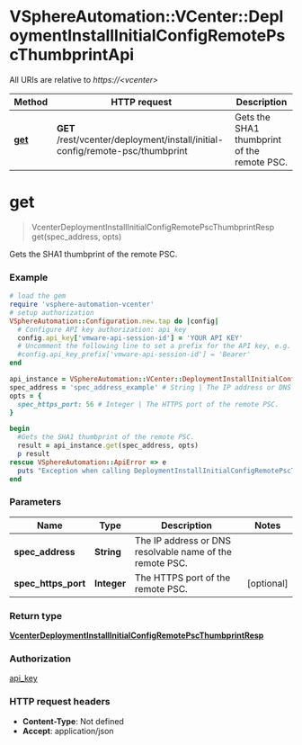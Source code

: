 # VSphereAutomation::VCenter::DeploymentInstallInitialConfigRemotePscThumbprintApi

All URIs are relative to *https://&lt;vcenter&gt;*

Method | HTTP request | Description
------------- | ------------- | -------------
[**get**](DeploymentInstallInitialConfigRemotePscThumbprintApi.md#get) | **GET** /rest/vcenter/deployment/install/initial-config/remote-psc/thumbprint | Gets the SHA1 thumbprint of the remote PSC.


# **get**
> VcenterDeploymentInstallInitialConfigRemotePscThumbprintResp get(spec_address, opts)

Gets the SHA1 thumbprint of the remote PSC.

### Example
```ruby
# load the gem
require 'vsphere-automation-vcenter'
# setup authorization
VSphereAutomation::Configuration.new.tap do |config|
  # Configure API key authorization: api_key
  config.api_key['vmware-api-session-id'] = 'YOUR API KEY'
  # Uncomment the following line to set a prefix for the API key, e.g. 'Bearer' (defaults to nil)
  #config.api_key_prefix['vmware-api-session-id'] = 'Bearer'
end

api_instance = VSphereAutomation::VCenter::DeploymentInstallInitialConfigRemotePscThumbprintApi.new
spec_address = 'spec_address_example' # String | The IP address or DNS resolvable name of the remote PSC.
opts = {
  spec_https_port: 56 # Integer | The HTTPS port of the remote PSC.
}

begin
  #Gets the SHA1 thumbprint of the remote PSC.
  result = api_instance.get(spec_address, opts)
  p result
rescue VSphereAutomation::ApiError => e
  puts "Exception when calling DeploymentInstallInitialConfigRemotePscThumbprintApi->get: #{e}"
end
```

### Parameters

Name | Type | Description  | Notes
------------- | ------------- | ------------- | -------------
 **spec_address** | **String**| The IP address or DNS resolvable name of the remote PSC. | 
 **spec_https_port** | **Integer**| The HTTPS port of the remote PSC. | [optional] 

### Return type

[**VcenterDeploymentInstallInitialConfigRemotePscThumbprintResp**](VcenterDeploymentInstallInitialConfigRemotePscThumbprintResp.md)

### Authorization

[api_key](../README.md#api_key)

### HTTP request headers

 - **Content-Type**: Not defined
 - **Accept**: application/json



